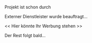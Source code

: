 Projekt ist schon durch

Externer Dienstleister wurde beauftragt...

<< Hier könnte Ihr Werbung stehen >>

Der Rest folgt bald...
